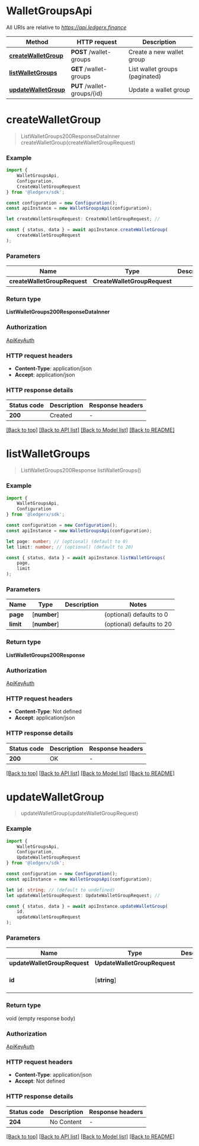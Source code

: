 # WalletGroupsApi

All URIs are relative to *https://api.ledgerx.finance*

|Method | HTTP request | Description|
|------------- | ------------- | -------------|
|[**createWalletGroup**](#createwalletgroup) | **POST** /wallet-groups | Create a new wallet group|
|[**listWalletGroups**](#listwalletgroups) | **GET** /wallet-groups | List wallet groups (paginated)|
|[**updateWalletGroup**](#updatewalletgroup) | **PUT** /wallet-groups/{id} | Update a wallet group|

# **createWalletGroup**
> ListWalletGroups200ResponseDataInner createWalletGroup(createWalletGroupRequest)


### Example

```typescript
import {
    WalletGroupsApi,
    Configuration,
    CreateWalletGroupRequest
} from '@ledgerx/sdk';

const configuration = new Configuration();
const apiInstance = new WalletGroupsApi(configuration);

let createWalletGroupRequest: CreateWalletGroupRequest; //

const { status, data } = await apiInstance.createWalletGroup(
    createWalletGroupRequest
);
```

### Parameters

|Name | Type | Description  | Notes|
|------------- | ------------- | ------------- | -------------|
| **createWalletGroupRequest** | **CreateWalletGroupRequest**|  | |


### Return type

**ListWalletGroups200ResponseDataInner**

### Authorization

[ApiKeyAuth](../README.md#ApiKeyAuth)

### HTTP request headers

 - **Content-Type**: application/json
 - **Accept**: application/json


### HTTP response details
| Status code | Description | Response headers |
|-------------|-------------|------------------|
|**200** | Created |  -  |

[[Back to top]](#) [[Back to API list]](../README.md#documentation-for-api-endpoints) [[Back to Model list]](../README.md#documentation-for-models) [[Back to README]](../README.md)

# **listWalletGroups**
> ListWalletGroups200Response listWalletGroups()


### Example

```typescript
import {
    WalletGroupsApi,
    Configuration
} from '@ledgerx/sdk';

const configuration = new Configuration();
const apiInstance = new WalletGroupsApi(configuration);

let page: number; // (optional) (default to 0)
let limit: number; // (optional) (default to 20)

const { status, data } = await apiInstance.listWalletGroups(
    page,
    limit
);
```

### Parameters

|Name | Type | Description  | Notes|
|------------- | ------------- | ------------- | -------------|
| **page** | [**number**] |  | (optional) defaults to 0|
| **limit** | [**number**] |  | (optional) defaults to 20|


### Return type

**ListWalletGroups200Response**

### Authorization

[ApiKeyAuth](../README.md#ApiKeyAuth)

### HTTP request headers

 - **Content-Type**: Not defined
 - **Accept**: application/json


### HTTP response details
| Status code | Description | Response headers |
|-------------|-------------|------------------|
|**200** | OK |  -  |

[[Back to top]](#) [[Back to API list]](../README.md#documentation-for-api-endpoints) [[Back to Model list]](../README.md#documentation-for-models) [[Back to README]](../README.md)

# **updateWalletGroup**
> updateWalletGroup(updateWalletGroupRequest)


### Example

```typescript
import {
    WalletGroupsApi,
    Configuration,
    UpdateWalletGroupRequest
} from '@ledgerx/sdk';

const configuration = new Configuration();
const apiInstance = new WalletGroupsApi(configuration);

let id: string; // (default to undefined)
let updateWalletGroupRequest: UpdateWalletGroupRequest; //

const { status, data } = await apiInstance.updateWalletGroup(
    id,
    updateWalletGroupRequest
);
```

### Parameters

|Name | Type | Description  | Notes|
|------------- | ------------- | ------------- | -------------|
| **updateWalletGroupRequest** | **UpdateWalletGroupRequest**|  | |
| **id** | [**string**] |  | defaults to undefined|


### Return type

void (empty response body)

### Authorization

[ApiKeyAuth](../README.md#ApiKeyAuth)

### HTTP request headers

 - **Content-Type**: application/json
 - **Accept**: Not defined


### HTTP response details
| Status code | Description | Response headers |
|-------------|-------------|------------------|
|**204** | No Content |  -  |

[[Back to top]](#) [[Back to API list]](../README.md#documentation-for-api-endpoints) [[Back to Model list]](../README.md#documentation-for-models) [[Back to README]](../README.md)

